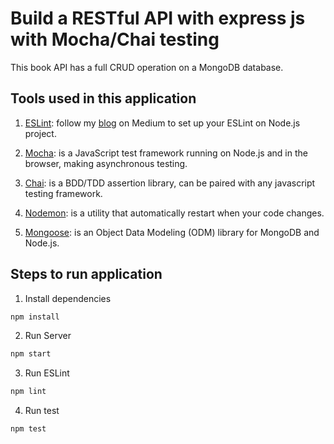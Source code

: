 # Build a RESTful API with express js with Mocha/Chai testing

This book API has a full CRUD operation on a MongoDB database.

## Tools used in this application

1. [ESLint](https://github.com/eslint/eslint): follow my [blog](https://medium.com/@ljn787/how-to-set-up-eslint-with-airbnb-javascript-style-guide-on-vs-code-215d1bd34903) on Medium to set up your ESLint on Node.js project.

2. [Mocha](https://github.com/mochajs/mocha): is a JavaScript test framework running on Node.js and in the browser, making asynchronous testing.

3. [Chai](https://github.com/chaijs/chai): is a BDD/TDD assertion library, can be paired with any javascript testing framework.

4. [Nodemon](https://github.com/remy/nodemon): is a utility that automatically restart when your code changes.

5. [Mongoose](https://github.com/Automattic/mongoose): is an Object Data Modeling (ODM) library for MongoDB and Node.js.

## Steps to run application

1. Install dependencies

```bash
npm install
```

2. Run Server

```bash
npm start
```

3. Run ESLint

```bash
npm lint
```

4. Run test

```bash
npm test
```
